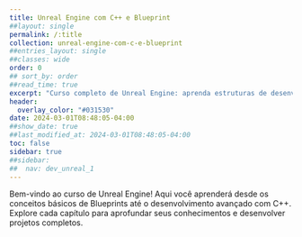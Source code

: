 ```yaml
---
title: Unreal Engine com C++ e Blueprint
##layout: single
permalink: /:title
collection: unreal-engine-com-c-e-blueprint
##entries_layout: single
##classes: wide
order: 0
## sort_by: order
##read_time: true
excerpt: "Curso completo de Unreal Engine: aprenda estruturas de desenvolvimento, lógica de programação, Blueprints e C++."
header:
  overlay_color: "#031530"
date: 2024-03-01T08:48:05-04:00
##show_date: true
##last_modified_at: 2024-03-01T08:48:05-04:00
toc: false
sidebar: true
##sidebar:
##  nav: dev_unreal_1
---
```


Bem-vindo ao curso de Unreal Engine! Aqui você aprenderá desde os conceitos básicos de Blueprints até o desenvolvimento avançado com C++. Explore cada capítulo para aprofundar seus conhecimentos e desenvolver projetos completos.

